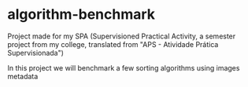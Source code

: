 # algorithm-benchmark
 
Project made for my SPA (Supervisioned Practical Activity, a semester project from my college, translated from "APS - Atividade Prática Supervisionada")

In this project we will benchmark a few sorting algorithms using images metadata